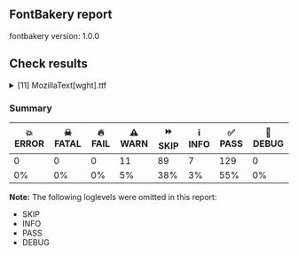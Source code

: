 ## FontBakery report

fontbakery version: 1.0.0







## Check results



<details><summary>[11] MozillaText[wght].ttf</summary>
<div>
<details>
    <summary>⚠️ <b>WARN</b> Are there caret positions declared for every ligature? <a href="https://fontbakery.readthedocs.io/en/stable/fontbakery/checks/universal.html#ligature-carets">ligature_carets</a></summary>
    <div>







* ⚠️ **WARN** <p>This font lacks caret position values for ligature glyphs on its GDEF table.</p>
 [code: lacks-caret-pos]



</div>
</details>

<details>
    <summary>⚠️ <b>WARN</b> Check there are no overlapping path segments <a href="https://fontbakery.readthedocs.io/en/stable/fontbakery/checks/universal.html#overlapping-path-segments">overlapping_path_segments</a></summary>
    <div>







* ⚠️ **WARN** <p>The following glyphs have overlapping path segments:</p>
<pre><code>* u1F409 (U+1F409): L&lt;&lt;288.0,198.0&gt;--&lt;234.0,198.0&gt;&gt; has the same coordinates as a previous segment.

* u1F409 (U+1F409): L&lt;&lt;288.0,333.0&gt;--&lt;234.0,333.0&gt;&gt; has the same coordinates as a previous segment.

* u1F409 (U+1F409): L&lt;&lt;453.0,149.0&gt;--&lt;453.0,199.0&gt;&gt; has the same coordinates as a previous segment.

* u1F409 (U+1F409): L&lt;&lt;288.0,387.0&gt;--&lt;234.0,387.0&gt;&gt; has the same coordinates as a previous segment.

* u1F409 (U+1F409): L&lt;&lt;453.0,235.0&gt;--&lt;453.0,285.0&gt;&gt; has the same coordinates as a previous segment.

* u1F409 (U+1F409): L&lt;&lt;288.0,562.0&gt;--&lt;234.0,562.0&gt;&gt; has the same coordinates as a previous segment.

* u1F409 (U+1F409): L&lt;&lt;478.0,494.0&gt;--&lt;439.0,531.0&gt;&gt; has the same coordinates as a previous segment.

* u1F409 (U+1F409): L&lt;&lt;532.0,624.0&gt;--&lt;478.0,624.0&gt;&gt; has the same coordinates as a previous segment.

* u1F409 (U+1F409): L&lt;&lt;580.0,410.0&gt;--&lt;580.0,464.0&gt;&gt; has the same coordinates as a previous segment.

* u1F432 (U+1F432): L&lt;&lt;288.0,198.0&gt;--&lt;234.0,198.0&gt;&gt; has the same coordinates as a previous segment.
</code></pre>
 [code: overlapping-path-segments]



</div>
</details>

<details>
    <summary>⚠️ <b>WARN</b> Check font contains no unreachable glyphs <a href="https://fontbakery.readthedocs.io/en/stable/fontbakery/checks/universal.html#unreachable-glyphs">unreachable_glyphs</a></summary>
    <div>







* ⚠️ **WARN** <p>The following glyphs could not be reached by codepoint or substitution rules:</p>
<pre><code>- uni004A0301

- uni006A0301

- uni0308.case.narrow
</code></pre>
 [code: unreachable-glyphs]



</div>
</details>

<details>
    <summary>⚠️ <b>WARN</b> Validate size, and resolution of article images, and ensure article page has minimum length and includes visual assets. <a href="https://fontbakery.readthedocs.io/en/stable/fontbakery/checks/googlefonts.html#googlefonts-article-images">googlefonts/article/images</a></summary>
    <div>







* ⚠️ **WARN** <p>Family metadata at fonts/variable does not have an article.</p>
 [code: lacks-article]



</div>
</details>

<details>
    <summary>⚠️ <b>WARN</b> Check for codepoints not covered by METADATA subsets. <a href="https://fontbakery.readthedocs.io/en/stable/fontbakery/checks/googlefonts.html#googlefonts-metadata-unreachable-subsetting">googlefonts/metadata/unreachable_subsetting</a></summary>
    <div>







* ⚠️ **WARN** <p>The following codepoints supported by the font are not covered by
any subsets defined in the font's metadata file, and will never
be served. You can solve this by either manually adding additional
subset declarations to METADATA.pb, or by editing the glyphset
definitions.</p>
<ul>
<li>U+02D8 BREVE: try adding one of: yi, canadian-aboriginal</li>
<li>U+02D9 DOT ABOVE: try adding one of: yi, canadian-aboriginal</li>
<li>U+02DB OGONEK: try adding one of: yi, canadian-aboriginal</li>
<li>U+0302 COMBINING CIRCUMFLEX ACCENT: try adding one of: math, coptic, cherokee, tifinagh</li>
<li>U+0306 COMBINING BREVE: try adding one of: old-permic, tifinagh</li>
<li>U+0307 COMBINING DOT ABOVE: try adding one of: todhri, math, coptic, tai-le, canadian-aboriginal, duployan, old-permic, malayalam, hebrew, syriac, tifinagh</li>
<li>U+030A COMBINING RING ABOVE: try adding one of: duployan, syriac</li>
<li>U+030B COMBINING DOUBLE ACUTE ACCENT: try adding one of: osage, cherokee</li>
<li>U+030C COMBINING CARON: try adding one of: tai-le, cherokee</li>
<li>U+0312 COMBINING TURNED COMMA ABOVE: try adding math</li>
<li>U+0326 COMBINING COMMA BELOW: try adding math</li>
<li>U+0327 COMBINING CEDILLA: try adding math</li>
<li>U+0328 COMBINING OGONEK: not included in any glyphset definition</li>
<li>U+03C0 GREEK SMALL LETTER PI: try adding one of: math, yi, greek</li>
<li>U+2021 DOUBLE DAGGER: try adding adlam</li>
<li>U+2030 PER MILLE SIGN: try adding adlam</li>
<li>U+2074 SUPERSCRIPT FOUR: try adding math</li>
<li>U+2081 SUBSCRIPT ONE: try adding math</li>
<li>U+2082 SUBSCRIPT TWO: try adding math</li>
<li>U+2083 SUBSCRIPT THREE: try adding math</li>
<li>U+2084 SUBSCRIPT FOUR: try adding math</li>
<li>U+2126 OHM SIGN: try adding math</li>
<li>U+212E ESTIMATED SYMBOL: try adding math</li>
<li>U+2153 VULGAR FRACTION ONE THIRD: try adding symbols</li>
<li>U+2154 VULGAR FRACTION TWO THIRDS: try adding symbols</li>
<li>U+2202 PARTIAL DIFFERENTIAL: try adding math</li>
<li>U+2206 INCREMENT: try adding math</li>
<li>U+220F N-ARY PRODUCT: try adding math</li>
<li>U+2211 N-ARY SUMMATION: try adding math</li>
<li>U+2219 BULLET OPERATOR: try adding one of: math, yi, symbols, tai-tham</li>
<li>U+221A SQUARE ROOT: try adding math</li>
<li>U+221E INFINITY: try adding math</li>
<li>U+222B INTEGRAL: try adding math</li>
<li>U+2248 ALMOST EQUAL TO: try adding math</li>
<li>U+2260 NOT EQUAL TO: try adding math</li>
<li>U+2264 LESS-THAN OR EQUAL TO: try adding math</li>
<li>U+2265 GREATER-THAN OR EQUAL TO: try adding math</li>
<li>U+25CA LOZENGE: try adding one of: math, symbols</li>
<li>U+FB01 LATIN SMALL LIGATURE FI: not included in any glyphset definition</li>
<li>U+FB02 LATIN SMALL LIGATURE FL: not included in any glyphset definition</li>
<li>U+1F409 DRAGON: not included in any glyphset definition</li>
<li>U+1F432 DRAGON FACE: not included in any glyphset definition</li>
<li>U+1F4BB PERSONAL COMPUTER: try adding symbols</li>
</ul>
<p>Or you can add the above codepoints to one of the subsets supported by the font: <code>latin</code>, <code>latin-ext</code></p>
 [code: unreachable-subsetting]



</div>
</details>

<details>
    <summary>⚠️ <b>WARN</b> Shapes languages in all GF glyphsets. <a href="https://fontbakery.readthedocs.io/en/stable/fontbakery/checks/googlefonts.html#googlefonts-glyphsets-shape-languages">googlefonts/glyphsets/shape_languages</a></summary>
    <div>







* ⚠️ **WARN** <p>GF_TransLatin_Arabic glyphset:</p>
<table>
<thead>
<tr>
<th align="left">WARN messages</th>
<th align="left">Languages</th>
</tr>
</thead>
<tbody>
<tr>
<td align="left">Auxiliary orthography codepoints:</td>
<td align="left"></td>
</tr>
<tr>
<td align="left">The following auxiliary characters are missing from the font: ſ</td>
<td align="left">de_Latn (German) and fr_Latn (French)</td>
</tr>
<tr>
<td align="left">Auxiliary orthography codepoints:</td>
<td align="left"></td>
</tr>
<tr>
<td align="left">The following auxiliary characters are missing from the font: ʻ</td>
<td align="left">en_Latn (English)</td>
</tr>
<tr>
<td align="left">Auxiliary orthography codepoints:</td>
<td align="left"></td>
</tr>
<tr>
<td align="left">The following auxiliary characters are missing from the font: Ǥ</td>
<td align="left"></td>
</tr>
<tr>
<td align="left">The following auxiliary characters are missing from the font: Ŧ</td>
<td align="left"></td>
</tr>
<tr>
<td align="left">The following auxiliary characters are missing from the font: Ʒ</td>
<td align="left"></td>
</tr>
<tr>
<td align="left">The following auxiliary characters are missing from the font: Ǯ</td>
<td align="left"></td>
</tr>
<tr>
<td align="left">The following auxiliary characters are missing from the font: ǥ</td>
<td align="left"></td>
</tr>
<tr>
<td align="left">The following auxiliary characters are missing from the font: ŧ</td>
<td align="left"></td>
</tr>
<tr>
<td align="left">The following auxiliary characters are missing from the font: ʒ</td>
<td align="left"></td>
</tr>
<tr>
<td align="left">The following auxiliary characters are missing from the font: ǯ</td>
<td align="left">fi_Latn (Finnish)</td>
</tr>
<tr>
<td align="left">Auxiliary orthography codepoints:</td>
<td align="left"></td>
</tr>
<tr>
<td align="left">Shaper didn't attach acutecomb to iogonek when shaping the text 'į́'</td>
<td align="left"></td>
</tr>
<tr>
<td align="left">Shaper didn't attach tildecomb to iogonek when shaping the text 'į̃'</td>
<td align="left"></td>
</tr>
<tr>
<td align="left">Shaper didn't attach tildecomb to m when shaping the text 'm̃'</td>
<td align="left">lt_Latn (Lithuanian)</td>
</tr>
<tr>
<td align="left">Auxiliary orthography codepoints:</td>
<td align="left"></td>
</tr>
<tr>
<td align="left">The following auxiliary characters are missing from the font: Ŧ</td>
<td align="left"></td>
</tr>
<tr>
<td align="left">The following auxiliary characters are missing from the font: ŧ</td>
<td align="left">nb_Latn (Norwegian Bokmål)</td>
</tr>
</tbody>
</table>
 [code: warning-language-shaping]



</div>
</details>

<details>
    <summary>⚠️ <b>WARN</b> Ensure dotted circle glyph is present and can attach marks. <a href="https://fontbakery.readthedocs.io/en/stable/fontbakery/checks/universal.html#dotted-circle">dotted_circle</a></summary>
    <div>







* ⚠️ **WARN** <p>No dotted circle glyph present</p>
 [code: missing-dotted-circle]



</div>
</details>

<details>
    <summary>⚠️ <b>WARN</b> Ensure soft_dotted characters lose their dot when combined with marks that replace the dot. <a href="https://fontbakery.readthedocs.io/en/stable/fontbakery/checks/universal.html#soft-dotted">soft_dotted</a></summary>
    <div>







* ⚠️ **WARN** <p>The dot of soft dotted characters used in orthographies <em>must</em> disappear in the following strings: į̀ į́ į̂ į̃ į̄ į̌</p>
<p>The dot of soft dotted characters <em>should</em> disappear in other cases, for example: į̆ į̇ į̈ į̊ į̋ į̒ į̦̀ į̦́ į̦̂ į̦̃ į̦̄ į̦̆ į̦̇ į̦̈ į̦̊ į̦̋ į̦̌ į̦̒ į̧̀ į̧́</p>
 [code: soft-dotted]



</div>
</details>

<details>
    <summary>⚠️ <b>WARN</b> Are there any misaligned on-curve points? <a href="https://fontbakery.readthedocs.io/en/stable/fontbakery/checks/universal.html#outline-alignment-miss">outline_alignment_miss</a></summary>
    <div>







* ⚠️ **WARN** <p>The following glyphs have on-curve points which have potentially incorrect y coordinates:</p>
<pre><code>* acircumflex (U+00E2): X=272.0,Y=692.0 (should be at cap-height 690?)

* acircumflex (U+00E2): X=260.0,Y=692.0 (should be at cap-height 690?)

* amacron (U+0101): X=126.0,Y=691.0 (should be at cap-height 690?)

* amacron (U+0101): X=406.0,Y=691.0 (should be at cap-height 690?)

* atilde (U+00E3): X=276.5,Y=688.0 (should be at cap-height 690?)

* ecircumflex (U+00EA): X=307.0,Y=692.0 (should be at cap-height 690?)

* ecircumflex (U+00EA): X=295.0,Y=692.0 (should be at cap-height 690?)

* emacron (U+0113): X=161.0,Y=691.0 (should be at cap-height 690?)

* emacron (U+0113): X=441.0,Y=691.0 (should be at cap-height 690?)

* icircumflex (U+00EE): X=169.0,Y=692.0 (should be at cap-height 690?)

* icircumflex (U+00EE): X=157.0,Y=692.0 (should be at cap-height 690?)

* imacron (U+012B): X=45.0,Y=691.0 (should be at cap-height 690?)

* imacron (U+012B): X=281.0,Y=691.0 (should be at cap-height 690?)

* ntilde (U+00F1): X=313.5,Y=688.0 (should be at cap-height 690?)

* ocircumflex (U+00F4): X=309.0,Y=692.0 (should be at cap-height 690?)

* ocircumflex (U+00F4): X=297.0,Y=692.0 (should be at cap-height 690?)

* omacron (U+014D): X=163.0,Y=691.0 (should be at cap-height 690?)

* omacron (U+014D): X=443.0,Y=691.0 (should be at cap-height 690?)

* otilde (U+00F5): X=313.5,Y=688.0 (should be at cap-height 690?)

* ucircumflex (U+00FB): X=301.0,Y=692.0 (should be at cap-height 690?)

* ucircumflex (U+00FB): X=289.0,Y=692.0 (should be at cap-height 690?)

* umacron (U+016B): X=155.0,Y=691.0 (should be at cap-height 690?)

* umacron (U+016B): X=435.0,Y=691.0 (should be at cap-height 690?)

* wcircumflex (U+0175): X=437.0,Y=692.0 (should be at cap-height 690?)

* wcircumflex (U+0175): X=425.0,Y=692.0 (should be at cap-height 690?)

* ycircumflex (U+0177): X=288.0,Y=692.0 (should be at cap-height 690?)

* ycircumflex (U+0177): X=276.0,Y=692.0 (should be at cap-height 690?)

* acircumflex.ss01: X=298.0,Y=692.0 (should be at cap-height 690?)

* acircumflex.ss01: X=286.0,Y=692.0 (should be at cap-height 690?)

* amacron.ss01: X=152.0,Y=691.0 (should be at cap-height 690?)

* amacron.ss01: X=432.0,Y=691.0 (should be at cap-height 690?)

* aogonek.ss01: X=466.0,Y=-2.0 (should be at baseline 0?)

* atilde.ss01: X=302.5,Y=688.0 (should be at cap-height 690?)

* u1F409 (U+1F409): X=148.0,Y=0.5 (should be at baseline 0?)

* u1F432 (U+1F432): X=148.0,Y=0.5 (should be at baseline 0?)

* uni0302 (U+0302): X=206.0,Y=692.0 (should be at cap-height 690?)

* uni0302 (U+0302): X=194.0,Y=692.0 (should be at cap-height 690?)

* tildecomb (U+0303): X=210.5,Y=688.0 (should be at cap-height 690?)

* uni0304 (U+0304): X=0.0,Y=691.0 (should be at cap-height 690?)

* uni0304 (U+0304): X=280.0,Y=691.0 (should be at cap-height 690?)

* uni0304.narrow: X=22.0,Y=691.0 (should be at cap-height 690?)

* uni0304.narrow: X=258.0,Y=691.0 (should be at cap-height 690?)

* circumflex (U+02C6): X=206.0,Y=692.0 (should be at cap-height 690?)

* circumflex (U+02C6): X=194.0,Y=692.0 (should be at cap-height 690?)

* uni02C9 (U+02C9): X=78.0,Y=692.0 (should be at cap-height 690?)

* uni02C9 (U+02C9): X=322.0,Y=692.0 (should be at cap-height 690?)

* tilde (U+02DC): X=210.5,Y=688.0 (should be at cap-height 690?)

* macron (U+00AF): X=78.0,Y=692.0 (should be at cap-height 690?)

* macron (U+00AF): X=322.0,Y=692.0 (should be at cap-height 690?)
</code></pre>
 [code: found-misalignments]



</div>
</details>

<details>
    <summary>⚠️ <b>WARN</b> Ensure fonts have ScriptLangTags declared on the 'meta' table. <a href="https://fontbakery.readthedocs.io/en/stable/fontbakery/checks/googlefonts.html#googlefonts-meta-script-lang-tags">googlefonts/meta/script_lang_tags</a></summary>
    <div>







* ⚠️ **WARN** <p>This font file does not have a 'meta' table.</p>
 [code: lacks-meta-table]



</div>
</details>

<details>
    <summary>⚠️ <b>WARN</b> Checking OS/2 achVendID. <a href="https://fontbakery.readthedocs.io/en/stable/fontbakery/checks/googlefonts.html#googlefonts-vendor-id">googlefonts/vendor_id</a></summary>
    <div>







* ⚠️ **WARN** <p>OS/2 VendorID value 'NONE' is not yet recognized. If you registered it recently, then it's safe to ignore this warning message. Otherwise, you should set it to your own unique 4 character code, and register it with Microsoft at <a href="https://www.microsoft.com/typography/links/vendorlist.aspx">https://www.microsoft.com/typography/links/vendorlist.aspx</a></p>
 [code: unknown]



</div>
</details>
</div>
</details>




### Summary

| 💥 ERROR | ☠ FATAL | 🔥 FAIL | ⚠️ WARN | ⏩ SKIP | ℹ️ INFO | ✅ PASS | 🔎 DEBUG | 
| ---|---|---|---|---|---|---|---|
| 0 | 0 | 0 | 11 | 89 | 7 | 129 | 0 | 
| 0% | 0% | 0% | 5% | 38% | 3% | 55% | 0% | 



**Note:** The following loglevels were omitted in this report:


* SKIP
* INFO
* PASS
* DEBUG
